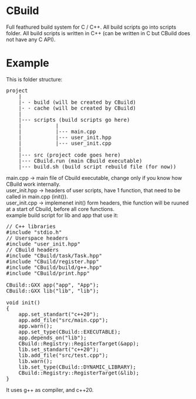 # CBuild
Full feathured build system for C / C++.
All build scripts go into scripts folder.
All build scripts is written in C++ (can be written in C but CBuild does not have any C API).

# Example
This is folder structure:  
<pre>
project  
    |  
    |- - build (will be created by CBuild)  
    |- - cache (will be created by CBuild)  
    |  
    |--- scripts (build scripts go here)  
    |           |  
    |           |--- main.cpp  
    |           |--- user_init.hpp  
    |           |--- user_init.cpp  
    |  
    |--- src (project code goes here)  
    |--- CBuild.run (main CBuild executable)  
    |--- build.sh (build script rebuild file (for now))  
</pre>
main.cpp -> main file of Cbuild executable, change only if you know how CBuild work internally.  
user_init.hpp -> headers of user scripts, have 1 function, that need to be called in main.cpp (init()).  
user_init.cpp -> implemenet init() form headers, thie function will be ruuned at a start of Cbuild, before all core functions.  
example build script for lib and app that use it:
<pre>
// C++ libraries  
#include "stdio.h"  
// Userspace headers  
#include "user_init.hpp"  
// CBuild headers  
#include "CBuild/task/Task.hpp"  
#include "CBuild/register.hpp"  
#include "CBuild/build/g++.hpp"  
#include "CBuild/print.hpp"  
  
CBuild::GXX app("app", "App");  
CBuild::GXX lib("lib", "lib");  
  
void init()  
{  
	app.set_standart("c++20");  
	app.add_file("src/main.cpp");  
	app.warn();  
	app.set_type(CBuild::EXECUTABLE);  
	app.depends_on("lib");  
	CBuild::Registry::RegisterTarget(&app);  
	lib.set_standart("c++20");  
	lib.add_file("src/test.cpp");  
	lib.warn();  
	lib.set_type(CBuild::DYNAMIC_LIBRARY);  
	CBuild::Registry::RegisterTarget(&lib);  
}  
</pre>
It uses g++ as compiler, and c++20.

